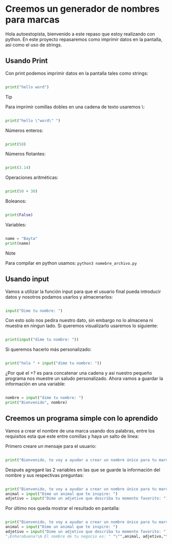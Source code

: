# Creemos un generador de nombres para marcas
Hola autoestopista, bienvenido a este repaso que estoy realizando con python.
En este proyecto repasaremos como imprimir datos en la pantalla, así como el uso de strings.

## Usando Print
Con print podemos imprimir datos en la pantalla tales como strings:

```python

print("hello word")

```
> [!TIP]
>
> Para imprimir comillas dobles en una cadena de texto usaremos \\:
```python

print("hello \"word\" ")

```

Números enteros:
```python

print(50)

```
Números flotantes:
```python

print(3.14)

```

Operaciones aritméticas:
```python

print(50 + 30)

```

Boleanos:
```python

print(False)

```

Variables:
```python

name = "Bayta"
print(name)

```
> [!NOTE]
>
> Para compilar en python usamos: ``` python3 nomebre_archivo.py ```

## Usando input
Vamos a utilizar la función input para que el usuario final pueda introducir datos y nosotros podamos usarlos y almacenarlos:
```python

input("Dime tu nombre: ")

```
Con esto solo nos pedira nuestro dato, sin embargo no lo almacena ni muestra en ningun lado. Si queremos visualizarlo usaremos lo siguiente:

```python

print(input("dime tu nombre: "))

```
Si queremos hacerlo más personalizado:
```python

print("hola " + input("dime tu nombre: "))

```
¿Por qué el +? es para concatenar una cadena y así nuestro pequeño programa nos muestre un saludo personalizado.
Ahora vamos a guardar la información en una variable:

```python

nombre = input("dime tu nombre: ")
print("Bienvenido", nombre)

```
## Creemos un programa simple con lo aprendido
Vamos a crear el nombre de una marca usando dos palabras, entre los requisitos esta que este entre comillas y haya un salto de linea:

Primero creare un mensaje para el usuario: 
```python

print("Bienvenido, te voy a ayudar a crear un nombre único para tu marca")

```
Después agregaré las 2 variables en las que se guarde la información del nombre y sus respectivas preguntas:
```python

print("Bienvenido, te voy a ayudar a crear un nombre único para tu marca")
animal = input("Dime un animal que te inspire: ")
adjetivo = input("Dime un adjetivo que describa tu momento favorito: ")
```
Por último nos queda mostrar el resultado en pantalla:
```python

print("Bienvenido, te voy a ayudar a crear un nombre único para tu marca")
animal = input("Dime un animal que te inspire: ")
adjetivo = input("Dime un adjetivo que describa tu momento favorito: ")
"¡Enhorabuena!\n El nombre de tu negocio es: " "\"",animal, adjetivo,"\"")
```
